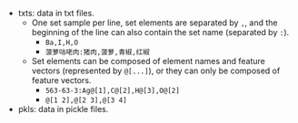 - txts: data in txt files.
  - One set sample per line, set elements are separated by `,`, and the beginning of the line can also contain the set name (separated by `:`).
    - `Ba,I,H,O`
    - `菠萝咕咾肉:猪肉,菠萝,青椒,红椒`
  - Set elements can be composed of element names and feature vectors (represented by `@[...]`), or they can only be composed of feature vectors.
    - `563-63-3:Ag@[1],C@[2],H@[3],O@[2]`
    - `@[1 2],@[2 3],@[3 4]`
- pkls: data in pickle files.

